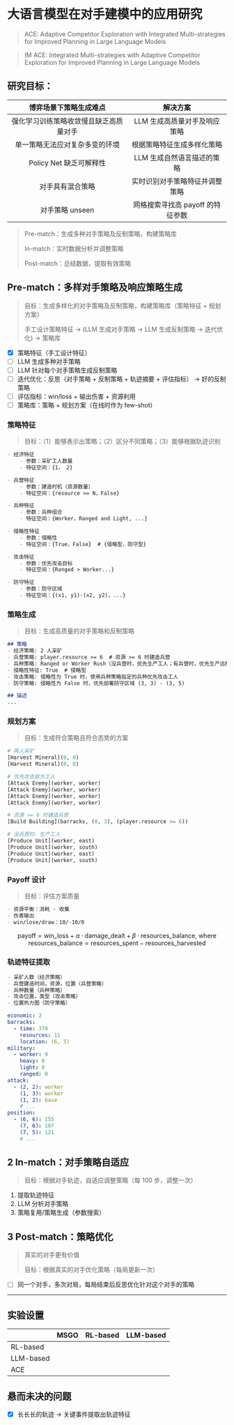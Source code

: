 # 大语言模型在对手建模中的应用研究

> ACE: Adaptive Competitor Exploration with Integrated Multi-strategies for Improved Planning in Large Language Models

> IM ACE: Integrated Multi-strategies with Adaptive Competitor Exploration for Improved Planning in Large Language Models

## 研究目标：

| 博弈场景下策略生成难点 | 解决方案 |
| :---: | :---: |
| 强化学习训练策略收敛慢且缺乏高质量对手 | LLM 生成高质量对手及响应策略 |
| 单一策略无法应对复杂多变的环境 | 根据策略特征生成多样化策略 |
| Policy Net 缺乏可解释性 | LLM 生成自然语言描述的策略 |
| 对手具有混合策略 | 实时识别对手策略特征并调整策略 |
| 对手策略 unseen | 网格搜索寻找高 payoff 的特征参数 |

> Pre-match：生成多种对手策略及反制策略，构建策略库
> 
> In-match：实时数据分析并调整策略
>
> Post-match：总结数据，提取有效策略

## Pre-match：多样对手策略及响应策略生成

> 目标：生成多样化的对手策略及反制策略，构建策略库（策略特征 + 规划方案）
>
> 手工设计策略特征 -> (LLM 生成对手策略 -> LLM 生成反制策略 -> 迭代优化) -> 策略库

- [x] 策略特征（手工设计特征）
- [ ] LLM 生成多种对手策略
- [ ] LLM 针对每个对手策略生成反制策略
- [ ] 迭代优化：反思（对手策略 + 反制策略 + 轨迹摘要 + 评估指标） -> 好的反制策略
- [ ] 评估指标：win/loss + 输出伤害 + 资源利用
- [ ] 策略库：策略 + 规划方案（在线时作为 few-shot）

### 策略特征

> 目标：（1）能够表示出策略；（2）区分不同策略；（3）能够根据轨迹识别

```markdown
- 经济特征
    - 参数：采矿工人数量
    - 特征空间：{1， 2}

- 兵营特征
    - 参数：建造时机（资源数量）
    - 特征空间：{resource >= N，False}

- 兵种特征
    - 参数：兵种组合
    - 特征空间：{Worker，Ranged and Light, ...}

- 侵略性特征
    - 参数：侵略性
    - 特征空间：{True，False}  # {侵略型，防守型}

- 攻击特征
    - 参数：优先攻击目标
    - 特征空间：{Ranged > Worker...}

- 防守特征
    - 参数：防守区域
    - 特征空间：{(x1, y1)-(x2, y2)，...}
```

### 策略生成

> 目标：生成高质量的对手策略和反制策略

```markdown
## 策略
- 经济策略: 2 人采矿
- 兵营策略: player.resource >= 6  # 资源 >= 6 时建造兵营
- 兵种策略: Ranged or Worker Rush（没兵营时，优先生产工人；有兵营时，优先生产远程）
- 侵略性特征: True  # 侵略型
- 攻击策略: 侵略性为 True 时，使用兵种策略指定的兵种优先攻击工人
- 防守策略: 侵略性为 False 时，优先部署防守区域 (3, 3) - (3, 5)

## 描述
...
```

### 规划方案

> 目标：生成符合策略且符合态势的方案

```python
# 两人采矿
[Harvest Mineral](0, 0)
[Harvest Mineral](0, 0)

# 优先攻击敌方工人
[Attack Enemy](worker, worker)
[Attack Enemy](worker, worker)
[Attack Enemy](worker, worker)
[Attack Enemy](worker, worker)

# 资源 >= 6 时建造兵营
[Build Building](barracks, (0, 3), (player.resource >= 6))

# 没兵营时，生产工人
[Produce Unit](worker, east)
[Produce Unit](worker, south)
[Produce Unit](worker, east)
[Produce Unit](worker, south)
```

### Payoff 设计

> 目标：评估方案质量

```markdown
- 资源平衡：消耗 - 收集
- 伤害输出
- win/lose/draw：10/-10/0
```

$$\text{payoff} = \text{win\_loss} + \alpha \cdot \text{damage\_dealt} + \beta \cdot \text{resources\_balance}\text{, where } \text{resources\_balance} = \text{resources\_spent} - \text{resources\_harvested}$$

### 轨迹特征提取

```markdown
- 采矿人数（经济策略）
- 兵营建造时间，资源，位置（兵营策略）
- 兵种数量（兵种策略）
- 攻击位置，类型（攻击策略）
- 位置热力图（防守策略）
```

```yaml
economic: 2
barracks:
  - time: 370
    resources: 11
    location: (6, 5)
military:
  - worker: 9
    heavy: 0
    light: 0
    ranged: 0
attack:
  - (2, 2): worker
    (1, 3): worker
    (1, 2): base
    # ...
position:
  - (6, 6): 155
    (7, 6): 197
    (7, 5): 121
    # ...
```

## 2 In-match：对手策略自适应

> 目标：根据对手轨迹，自适应调整策略（每 100 步，调整一次）

1.  提取轨迹特征
2.  LLM 分析对手策略
3.  策略复用/策略生成（参数搜索）

## 3 Post-match：策略优化

> 真实的对手更有价值
> 
> 目标：根据真实的对手优化策略（每局更新一次）

- [ ] 同一个对手，多次对局，每局结束后反思优化针对这个对手的策略

---

## 实验设置

| | MSGO | RL-based | LLM-based |
| - | -  | -  | - |
| RL-based |  |  |  |
| LLM-based |  |  |  |
| ACE |  |  |  |

## 悬而未决的问题

- [x] 长长长的轨迹 -> 关键事件提取出轨迹特征
